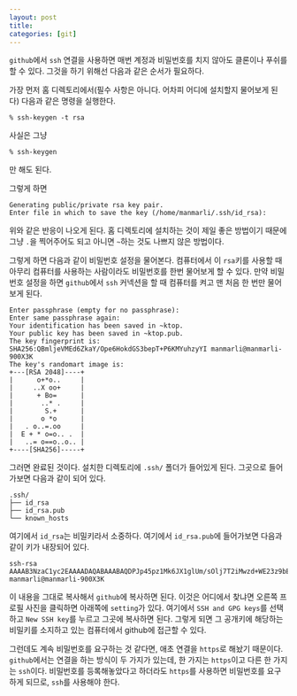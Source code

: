 ```yaml
---
layout: post
title: 
categories: [git]
---
```


`github`에서 `ssh` 연결을 사용하면 매번 계정과 비밀번호를 치지 않아도 클론이나 푸쉬를 할 수 있다. 그것을 하기 위해선 다음과 같은 순서가 필요하다.

가장 먼저 홈 디렉토리에서(필수 사항은 아니다. 어차피 어디에 설치할지 물어보게 된다) 다음과 같은 명령을 실행한다.

```
% ssh-keygen -t rsa
```

사실은 그냥

```
% ssh-keygen
```
만 해도 된다.

그렇게 하면

```
Generating public/private rsa key pair.
Enter file in which to save the key (/home/manmarli/.ssh/id_rsa):
```
위와 같은 반응이 나오게 된다. 홈 디렉토리에 설치하는 것이 제일 좋은 방법이기 때문에 그냥 `.`을 찍어주어도 되고 아니면 `~`하는 것도 나쁘지 않은 방법이다.

그렇게 하면 다음과 같이 비밀번호 설정을 물어본다. 컴퓨터에서 이 `rsa`키를 사용할 때 아무리 컴퓨터를 사용하는 사람이라도 비밀번호를 한번 물어보게 할 수 있다. 만약 비밀번호 설정을 하면 `github`에서 `ssh` 커넥션을 할 때 컴퓨터를 켜고 맨 처음 한 번만 물어보게 된다.

```
Enter passphrase (empty for no passphrase):
Enter same passphrase again:
Your identification has been saved in ~ktop.
Your public key has been saved in ~ktop.pub.
The key fingerprint is:
SHA256:QBmljeVMEd6ZkaY/Ope6HokdGS3bepT+P6KMYuhzyYI manmarli@manmarli-900X3K
The key's randomart image is:
+---[RSA 2048]----+
|      o+*o..     |
|     ..X oo+     |
|      + Bo=      |
|       ..* .     |
|        S.+      |
|       o *o      |
|   . o..=.oo     |
|  E + * o=o.. .  |
|   ..= o==o..o.. |
+----[SHA256]-----+
```

그러면 완료된 것이다. 설치한 디렉토리에 `.ssh/` 폴더가 들어있게 된다. 그곳으로 들어가보면 다음과 같이 되어 있다.

```
.ssh/
├── id_rsa
├── id_rsa.pub
└── known_hosts
```

여기에서 `id_rsa`는 비밀키라서 소중하다. 여기에서 `id_rsa.pub`에 들어가보면 다음과 같이 키가 내장되어 있다.

```
ssh-rsa AAAAB3NzaC1yc2EAAAADAQABAAABAQDPJp45pz1Mk6JX1glUm/sOlj7T2iMwzd+WE23z9bEe6n5YEy9V34CyfhJhpmKVPnGY2+6ypvdM9emyEKeffcem9rSnimNWTPLFUWmm65P8BLQ0MZujs6Jj7copvMncqYxlgJT/YlnLEZvfPC0nebTgPfRYW73ycEbr7jjIO16owvlNonUPlsr/IbrK05/VTRGsoIZ26/UgtuG60sL1mP+sG71ZEO+fx0qBP/EWT626RFClig/NUK4AiFj7jyoGACLkX0USEjfrKhyvUdWDExGD4+ODDQK9Z4Z898KcLOomqYjA30GGwhwC5q5f9VU4nKo0So9p99GqDstyIkjqCZ11 manmarli@manmarli-900X3K
```

이 내용을 그대로 복사해서 `github`에 복사하면 된다. 이것은 어디에서 찾냐면 오른쪽 프로필 사진을 클릭하면 아래쪽에 `setting`가 있다. 여기에서 `SSH and GPG keys`를 선택하고 `New SSH key`를 누르고 그곳에 복사하면 된다. 그렇게 되면 그 공개키에 해당하는 비밀키를 소지하고 있는 컴퓨터에서 github에 접근할 수 있다.

그런데도 계속 비밀번호를 요구하는 것 같다면, 애초 연결을 `https`로 해놨기 때문이다. `github`에서는 연결을 하는 방식이 두 가지가 있는데, 한 가지는 `https`이고 다른 한 가지는 `ssh`이다. 비밀번호를 등록해놓았다고 하더라도 `https`를 사용하면 비밀번호를 요구하게 되므로, `ssh`를 사용해야 한다.

